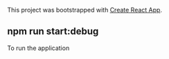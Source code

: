 This project was bootstrapped with [Create React App](https://github.com/facebook/create-react-app).

## npm run start:debug
To run the application 
